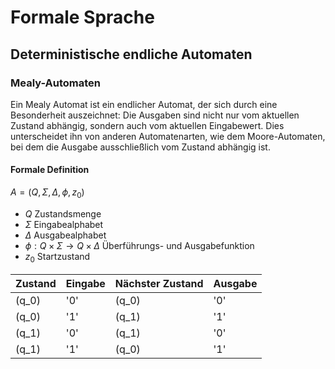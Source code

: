 # Formale Sprache

## Deterministische endliche Automaten

### Mealy-Automaten

Ein Mealy Automat ist ein endlicher Automat, der sich durch eine Besonderheit auszeichnet: Die Ausgaben sind nicht nur vom aktuellen Zustand abhängig, sondern auch vom aktuellen Eingabewert. Dies unterscheidet ihn von anderen Automatenarten, wie dem Moore-Automaten, bei dem die Ausgabe ausschließlich vom Zustand abhängig ist.

#### Formale Definition

$A=(Q,\Sigma,\Delta,\phi,z_0)$

- $Q$ Zustandsmenge
- $\Sigma$ Eingabealphabet
- $\Delta$ Ausgabealphabet
- $\phi: Q \times \Sigma \rightarrow Q \times \Delta$ Überführungs- und Ausgabefunktion
- $z_0$ Startzustand

Zustand | Eingabe | Nächster Zustand | Ausgabe
--------|---------|------------------|--------
\(q_0\)  |   '0'   |      \(q_0\)      |   '0'
\(q_0\)  |   '1'   |      \(q_1\)      |   '1'
\(q_1\)  |   '0'   |      \(q_1\)      |   '0'
\(q_1\)  |   '1'   |      \(q_0\)      |   '1'


